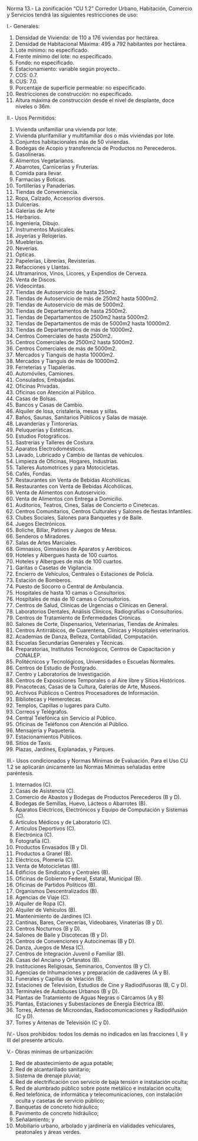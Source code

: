 
Norma 13.- La zonificación “CU 1.2” Corredor Urbano, Habitación, Comercio y Servicios tendrá las siguientes restricciones de uso:

I.- Generales:

1. Densidad de Vivienda: de 110 a 176 viviendas por hectárea.
2. Densidad de Habitacional Máxima: 495 a 792 habitantes por hectárea.
3. Lote mínimo: no especificado.
4. Frente mínimo del lote: no especificado.
5. Fondo: no especificado.
6. Estacionamiento: variable según proyecto..
7. COS: 0.7.
8. CUS: 7.0.
9. Porcentaje de superficie permeable: no especificado.
10. Restricciones de construcción: no especificado.
11. Altura máxima de construcción desde el nivel de desplante, doce
niveles o 36m.

II.- Usos Permitidos:

1. Vivienda unifamiliar una vivienda por lote.
2. Vivienda plurifamiliar y multifamiliar dos o más viviendas por lote.
3. Conjuntos habitacionales más de 50 viviendas.
4. Bodegas de Acopio y transferencia de Productos no Perecederos.
5. Gasolineras.
6. Alimentos Vegetarianos.
7. Abarrotes, Carnicerías y Fruterías.
8. Comida para llevar.
9. Farmacias y Boticas.
10. Tortillerías y Panaderías.
11. Tiendas de Conveniencia.
12. Ropa, Calzado, Accesorios diversos.
13. Dulcerías.
14. Galerías de Arte
15. Herbarios.
16. Ingeniería, Dibujo.
17. Instrumentos Musicales.
18. Joyerías y Relojerías.
19. Mueblerías.
20. Neverías.
21. Ópticas.
22. Papelerías, Librerías, Revisterías.
23. Refacciones y Llantas.
24. Ultramarinos, Vinos, Licores, y Expendios de Cerveza.
25. Venta de Discos.
26. Videocintas.
27. Tiendas de Autoservicio de hasta 250m2.
28. Tiendas de Autoservicio de más de 250m2 hasta 5000m2.
29. Tiendas de Autoservicio de más de 5000m2.
30. Tiendas de Departamentos de hasta 2500m2.
31. Tiendas de Departamentos de 2500m2 hasta 5000m2.
32. Tiendas de Departamentos de más de 5000m2 hasta 10000m2.
33. Tiendas de Departamentos de más de 10000m2.
34. Centros Comerciales de hasta 2500m2.
35. Centros Comerciales de 2500m2 hasta 5000m2.
36. Centros Comerciales de más de 5000m2.
37. Mercados y Tianguis de hasta 10000m2.
38. Mercados y Tianguis de más de 10000m2.
39. Ferreterías y Tlapalerías.
40. Automóviles, Camiones.
41. Consulados, Embajadas.
42. Oficinas Privadas.
43. Oficinas con Atención al Público.
44. Casas de Bolsas.
45. Bancos y Casas de Cambio.
46. Alquiler de losa, cristalería, mesas y sillas.
47. Baños, Saunas, Sanitarios Públicos y Salas de masaje.
48. Lavanderías y Tintorerías.
49. Peluquerías y Estéticas.
50. Estudios Fotográficos.
51. Sastrerías y Talleres de Costura.
52. Aparatos Electrodomésticos.
53. Lavado, Lubricado y Cambio de llantas de vehículos.
54. Limpieza de Oficinas, Hogares, Industrias.
55. Talleres Automotrices y para Motocicletas.
56. Cafés, Fondas.
57. Restaurantes sin Venta de Bebidas Alcohólicas.
58. Restaurantes con Venta de Bebidas Alcohólicas.
59. Venta de Alimentos con Autoservicio.
60. Venta de Alimentos con Entrega a Domicilio.
61. Auditorios, Teatros, Cines, Salas de Concierto o Cinetecas.
62. Centros Comunitarios, Centros Culturales y Salones de fiestas Infantiles.
63. Clubes Sociales, Salones para Banquetes y de Baile.
64. Juegos Electrónicos.
65. Boliche, Billar, Patines y Juegos de Mesa.
66. Senderos o Miradores.
67. Salas de Artes Marciales.
68. Gimnasios, Gimnasios de Aparatos y Aeróbicos.
69. Hoteles y Albergues hasta de 100 cuartos.
70. Hoteles y Albergues de más de 100 cuartos.
71. Garitas o Casetas de Vigilancia.
72. Encierro de Vehículos, Centrales o Estaciones de Policía.
73. Estación de Bomberos.
74. Puesto de Socorro o Central de Ambulancia.
75. Hospitales de hasta 10 camas o Consultorios.
76. Hospitales de más de 10 camas o Consultorios.
77. Centros de Salud, Clínicas de Urgencias o Clínicas en General.
78. Laboratorios Dentales, Análisis Clínicos, Radiografías o Consultorios.
79. Centros de Tratamiento de Enfermedades Crónicas.
80. Salones de Corte, Dispensarios, Veterinarias, Tiendas de Animales.
81. Centros Antirrábicos, de Cuarentena, Clínicas y Hospitales veterinarios.
82. Academias de Danza, Belleza, Contabilidad, Computación.
83. Escuelas Secundarias Generales y Técnicas.
84. Preparatorias, Institutos Tecnológicos, Centros de Capacitación y CONALEP.
85. Politécnicos y Tecnológicos, Universidades o Escuelas Normales.
86. Centros de Estudio de Postgrado.
87. Centro y Laboratorios de Investigación.
88. Centros de Exposiciones Temporales o al Aire libre y Sitios Históricos.
89. Pinacotecas, Casas de la Cultura, Galerías de Arte, Museos.
90. Archivos Públicos o Centros Procesadores de Información.
91. Bibliotecas y Hemerotecas.
92. Templos, Capillas o lugares para Culto.
93. Correos y Telégrafos.
94. Central Telefónica sin Servicio al Público.
95. Oficinas de Teléfonos con Atención al Público.
96. Mensajería y Paquetería.
97. Estacionamientos Públicos.
98. Sitios de Taxis.
99. Plazas, Jardines, Explanadas, y Parques.

III.- Usos condicionados y Normas Mínimas de Evaluación. Para el Uso CU 1.2 se aplicarán únicamente las Normas Mínimas señaladas entre paréntesis.

1. Internados (C).
2. Casas de Asistencia (C).
3. Comercio de Abastos y Bodegas de Productos Perecederos (B y D).
4. Bodegas de Semillas, Huevo, Lácteos o Abarrotes (B).
5. Aparatos Eléctricos, Electrónicos y Equipo de Computación y Sistemas (C).
6. Artículos Médicos y de Laboratorio (C).
7. Artículos Deportivos (C).
8. Electrónica (C).
9. Fotografía (C).
10. Productos Envasados (B y D).
11. Productos a Granel (B).
12. Eléctricos, Plomería (C).
13. Venta de Motocicletas (B).
14. Edificios de Sindicatos y Centrales (B).
15. Oficinas de Gobierno Federal, Estatal, Municipal (B).
16. Oficinas de Partidos Políticos (B).
17. Organismos Descentralizados (B).
18. Agencias de Viaje (C).
19. Alquiler de Ropa (C).
20. Alquiler de Vehículos (B).
21. Mantenimiento de Jardines (C).
22. Cantinas, Bares, Cervecerías, Videobares, Vinaterías (B y D).
23. Centros Nocturnos (B y D).
24. Salones de Baile y Discotecas (B y D).
25. Centros de Convenciones y Autocinemas (B y D).
26. Danza, Juegos de Mesa (C).
27. Centros de Integración Juvenil o Familiar (B).
28. Casas del Anciano y Orfanatos (B).
29. Instituciones Religiosas, Seminarios, Conventos (B y C).
30. Agencias de Inhumaciones y preparación de cadáveres (A y B).
31. Funerales y Capillas de Velación (B).
32. Estaciones de Televisión, Estudios de Cine y Radiodifusoras (B, C y D).
33. Terminales de Autobuses Urbanos (B y D).
34. Plantas de Tratamiento de Aguas Negras o Cárcamos (A y B)
35. Plantas, Estaciones y Subestaciones de Energía Eléctrica (B).
36. Torres, Antenas de Microondas, Radiocomunicaciones y Radiodifusión (C y D).
37. Torres y Antenas de Televisión (C y D).

IV.- Usos prohibidos: todos los demás no indicados en las fracciones I, II y III del presente artículo.

V.- Obras mínimas de urbanización:

1. Red de abastecimiento de agua potable;
2. Red de alcantarillado sanitario;
3. Sistema de drenaje pluvial;
4. Red de electrificación con servicio de baja tensión e instalación oculta;
5. Red de alumbrado público sobre poste metálico e instalación oculta;
6. Red telefónica, de informática y telecomunicaciones, con instalación oculta y casetas de servicio público;
7. Banquetas de concreto hidráulico;
8. Pavimento de concreto hidráulico;
9. Señalamiento; y
10. Mobiliario urbano, arbolado y jardinería en vialidades vehiculares, peatonales y áreas verdes.
